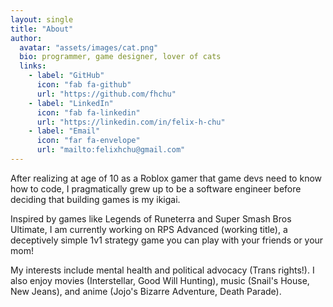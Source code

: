 ```yaml
---
layout: single
title: "About"
author:
  avatar: "assets/images/cat.png"
  bio: programmer, game designer, lover of cats
  links:
    - label: "GitHub"
      icon: "fab fa-github"
      url: "https://github.com/fhchu"
    - label: "LinkedIn"
      icon: "fab fa-linkedin"
      url: "https://linkedin.com/in/felix-h-chu"
    - label: "Email"
      icon: "far fa-envelope"
      url: "mailto:felixhchu@gmail.com"
---
```

After realizing at age of 10 as a Roblox gamer that game devs need to know how to code, I pragmatically grew up to be a software engineer before deciding that building games is my ikigai.

Inspired by games like Legends of Runeterra and Super Smash Bros Ultimate, I am currently working on RPS Advanced (working title), a deceptively simple 1v1 strategy game you can play with your friends or your mom!

My interests include mental health and political advocacy (Trans rights!). I also enjoy movies (Interstellar, Good Will Hunting), music (Snail's House, New Jeans), and anime (Jojo's Bizarre Adventure, Death Parade).